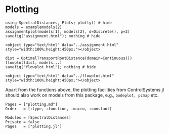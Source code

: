 # Plotting

```@example plotting
using SpectralDistances, Plots; plotly() # hide
models = examplemodels(2)
assignmentplot(models[1], models[2], d=Discrete(), p=2)
savefig("assignment.html"); nothing # hide
```
```@raw html
<object type="text/html" data="../assignment.html" style="width:100%;height:450px;"></object>
```

```@example plotting
dist = OptimalTransportRootDistance(domain=Continuous())
flowplot(dist, models...)
savefig("flowplot.html"); nothing # hide
```
```@raw html
<object type="text/html" data="../flowplot.html" style="width:100%;height:450px;"></object>
```

Apart from the functions above, the plotting facilities from ControlSystems.jl should also work on models from this package, e.g., `bodeplot, pzmap` etc.

```@index
Pages = ["plotting.md"]
Order   = [:type, :function, :macro, :constant]
```
```@autodocs
Modules = [SpectralDistances]
Private = false
Pages   = ["plotting.jl"]
```
